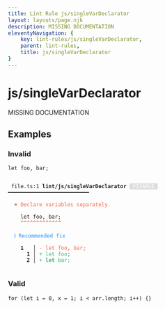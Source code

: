 ```yaml
---
title: Lint Rule js/singleVarDeclarator
layout: layouts/page.njk
description: MISSING DOCUMENTATION
eleventyNavigation: {
	key: lint-rules/js/singleVarDeclarator,
	parent: lint-rules,
	title: js/singleVarDeclarator
}
---
```


# js/singleVarDeclarator

MISSING DOCUMENTATION

<!-- EVERYTHING BELOW IS AUTOGENERATED. SEE SCRIPTS FOLDER FOR UPDATE SCRIPTS hash(9e48392d0de133325e9832145ee97b54c7b3c8f4) -->

## Examples
### Invalid
<pre class="language-text"><code class="language-text"><span class="token keyword">let</span> <span class="token variable">foo</span><span class="token punctuation">,</span> <span class="token variable">bar</span><span class="token punctuation">;</span></code></pre>
<pre class="language-text"><code class="language-text">
 <span style="text-decoration-style: dotted;">file.ts:1</span> <strong>lint/js/singleVarDeclarator</strong> <span style="color: white; background-color: #ddd;"> FIXABLE </span> ━━━━━━━━━━━━━━━━━━━━━━━━━━

  <strong><span style="color: Tomato;">✖ </span></strong><span style="color: Tomato;">Declare variables separately.</span>

    <span class="token keyword">let</span> <span class="token variable">foo</span><span class="token punctuation">,</span> <span class="token variable">bar</span><span class="token punctuation">;</span>
    <span style="color: Tomato;"><strong>^</strong></span><span style="color: Tomato;"><strong>^</strong></span><span style="color: Tomato;"><strong>^</strong></span><span style="color: Tomato;"><strong>^</strong></span><span style="color: Tomato;"><strong>^</strong></span><span style="color: Tomato;"><strong>^</strong></span><span style="color: Tomato;"><strong>^</strong></span><span style="color: Tomato;"><strong>^</strong></span><span style="color: Tomato;"><strong>^</strong></span><span style="color: Tomato;"><strong>^</strong></span><span style="color: Tomato;"><strong>^</strong></span><span style="color: Tomato;"><strong>^</strong></span><span style="color: Tomato;"><strong>^</strong></span>

  <strong><span style="color: DodgerBlue;">ℹ </span></strong><span style="color: DodgerBlue;">Recommended fix</span>

  <strong>  </strong><strong>1</strong><strong> </strong><strong> </strong><strong> │ </strong><span style="color: Tomato;">-</span> <span style="color: Tomato;">let foo</span><span style="color: Tomato;"><strong>,</strong></span><span style="color: Tomato;"> bar;</span>
  <strong>  </strong><strong> </strong><strong> </strong><strong>1</strong><strong> │ </strong><span style="color: MediumSeaGreen;">+</span> <span style="color: MediumSeaGreen;">let foo</span><span style="color: MediumSeaGreen;"><strong>;</strong></span>
  <strong>  </strong><strong> </strong><strong> </strong><strong>2</strong><strong> │ </strong><span style="color: MediumSeaGreen;">+</span> <span style="color: MediumSeaGreen;"><strong>let</strong></span><span style="color: MediumSeaGreen;"> bar;</span>

</code></pre>
### Valid
<pre class="language-text"><code class="language-text"><span class="token keyword">for</span> <span class="token punctuation">(</span><span class="token keyword">let</span> <span class="token variable">i</span> <span class="token operator">=</span> <span class="token number">0</span><span class="token punctuation">,</span> <span class="token variable">x</span> <span class="token operator">=</span> <span class="token number">1</span><span class="token punctuation">;</span> <span class="token variable">i</span> <span class="token operator">&lt;</span> <span class="token variable">arr</span><span class="token punctuation">.</span><span class="token variable">length</span><span class="token punctuation">;</span> <span class="token variable">i</span><span class="token operator">++</span><span class="token punctuation">)</span> <span class="token punctuation">{</span><span class="token punctuation">}</span></code></pre>
